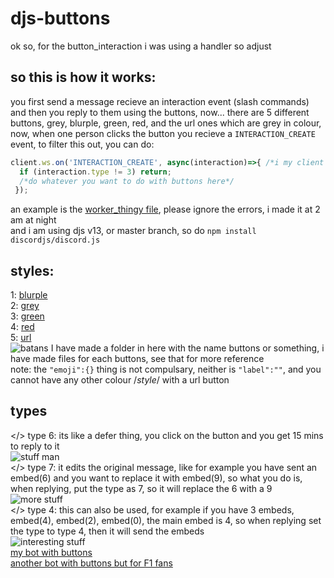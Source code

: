 # djs-buttons
ok so, for the button_interaction i was using a handler so adjust  
## so this is how it works:
you first send a message recieve an interaction event (slash commands) and then you reply to them using the buttons, now... there are 5 different buttons, grey, blurple, green, red, and the url ones which are grey in colour, now, when one person clicks the button you recieve a `INTERACTION_CREATE` event, to filter this out, you can do:
```js
client.ws.on('INTERACTION_CREATE', async(interaction)=>{ /*i my client defined as bot in the file*/
  if (interaction.type != 3) return;
  /*do whatever you want to do with buttons here*/
 });
 ```
an example is the [worker_thingy file](https://github.com/sm0lvoicc/djs-buttons/blob/main/working_thingy.js), please ignore the errors, i made it at 2 am at night  
and i am using djs v13, or master branch, so do `npm install discordjs/discord.js`
## styles:  
1: [blurple](https://github.com/sm0lvoicc/djs-buttons/blob/main/buttons/blurple.json)  
2: [grey](https://github.com/sm0lvoicc/djs-buttons/blob/main/buttons/grey.json)  
3: [green](https://github.com/sm0lvoicc/djs-buttons/blob/main/buttons/green.json)  
4: [red](https://github.com/sm0lvoicc/djs-buttons/blob/main/buttons/red.json)  
5: [url](https://github.com/sm0lvoicc/djs-buttons/blob/main/buttons/url.json)  
![batans](https://i.imgur.com/sd6BgY2.png)
I have made a folder in here with the name buttons or something, i have made files for each buttons, see that for more reference  
note:
the `"emoji":{}` thing is not compulsary, neither is `"label":""`, and you cannot have any other colour /*style*/ with a url button  
## types
</> type 6: its like a defer thing, you click on the button and you get 15 mins to reply to it  
![stuff man](https://imgur.com/KngoZUt.gif)  
</> type 7: it edits the original message, like for example you have sent an embed(6) and you want to replace it with embed(9), so what you do is, when replying, put the type as 7, so it will replace the 6 with a 9  
![more stuff](https://i.imgur.com/lxGGaKR.gif)  
</> type 4: this can also be used, for example if you have 3 embeds, embed(4), embed(2), embed(0), the main embed is 4, so when replying set the type to type 4, then it will send the embeds  
![interesting stuff](https://i.imgur.com/qIqAW1i.gif)  
[my bot with buttons](https://discord.com/api/oauth2/authorize?client_id=760426095563767818&permissions=4294967287&scope=bot%20applications.commands)  
[another bot with buttons but for F1 fans](https://discord.com/api/oauth2/authorize?client_id=841915071772229643&permissions=3959815233&scope=bot%20applications.commands)
